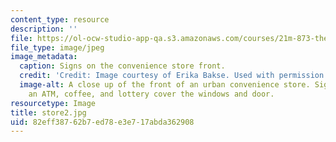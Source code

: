 ```yaml
---
content_type: resource
description: ''
file: https://ol-ocw-studio-app-qa.s3.amazonaws.com/courses/21m-873-theater-arts-topics-suburbia-january-iap-2008/82eff38762b7ed78e3e717abda362908_store2.jpg
file_type: image/jpeg
image_metadata:
  caption: Signs on the convenience store front.
  credit: 'Credit: Image courtesy of Erika Bakse. Used with permission.'
  image-alt: A close up of the front of an urban convenience store. Signs for beer,
    an ATM, coffee, and lottery cover the windows and door.
resourcetype: Image
title: store2.jpg
uid: 82eff387-62b7-ed78-e3e7-17abda362908
---
```


